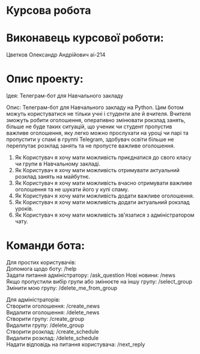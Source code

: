 # Курсова робота
# Виконавець курсової роботи:
Цветков Олександр Андрійович ai-214
# Опис проекту:
Ідея: Телеграм-бот для Навчального закладу

Опис: Телеграм-бот для Навчального закладу на Python. Цим ботом можуть користуватися не тільки учні і студенти але й вчителя. Вчителя зможуть робити оголошення, оперативно змінювати рокзлад занять, більше не буде таких ситуацій, що ученик чи студент пропустив важливе оголошення, яку легко можно прослухати на уроці чи парі та пропустити у спамі в группі Telegram, здобувач освіти більше не переплутає розклад занять та не пропусте важливе оголошення.

1. Як Користувач я хочу мати можливість приєднатися до свого класу чи групи в Навчальному закладі.
2. Як Користувач я хочу мати можливість отримувати актуальний розклад занять на майбутнє. 
3. Як Користувач я хочу мати можливість вчасно отримувати важливе оголошення та не шукати його у купі спаму.
4. Як Користувач я хочу мати можливість додати важливе оголошення.
5. Як Користувач я хочу мати можливість додати актуальний рокзлад уроків.
6. Як Користувач я хочу мати можливість зв'язатися з адміністратором чату.

# Команди бота: 

Для простих користувачів:  
Допомога щодо боту: /help  
Задати питання адміністратору: /ask_question
Нові новини: /news  
Якщо пропустили вибір групи або змінюєте на іншу групу: /select_group  
Змінити мою групу: /delete_me_from_group   

Для адміністраторів:  
Створити оголошення: /create_news  
Видалити оголошення: /delete_news  
Створити групу: /create_group  
Видалити групу: /delete_group  
Створити розклад: /create_schedule  
Видалити розклад: /delete_schedule  
Надати відповідь на питання користувача: /next_reply  
